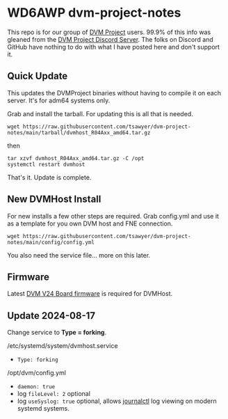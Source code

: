 # WD6AWP dvm-project-notes
This repo is for our group of [DVM Project](https://github.com/DVMProject/dvmhost) users.
99.9% of this info was gleaned from the [DVM Project Discord Server](https://discord.gg/3pBe8xgrEz).
The folks on Discord and GitHub have nothing to do with what I have posted here and don't support it.

## Quick Update
This updates the DVMProject binaries without having to compile it on each server. It's for adm64 systems only. 

Grab and install the tarball. For updating this is all that is needed.
```
wget https://raw.githubusercontent.com/tsawyer/dvm-project-notes/main/tarball/dvmhost_R04Axx_amd64.tar.gz
```
then
```
tar xzvf dvmhost_R04Axx_amd64.tar.gz -C /opt
systemctl restart dvmhost
```
That's it. Update is complete.

## New DVMHost Install

For new installs a few other steps are required. Grab config.yml and use it as a template for you own DVM host and FNE connection. 
```
wget https://raw.githubusercontent.com/tsawyer/dvm-project-notes/main/config/config.yml
```
You also need the service file... more on this later.

## Firmware
Latest [DVM V24 Board firmware](https://github.com/DVMProject/dvmv24) is required for DVMHost.

## Update 2024-08-17
Change service to **Type = forking**.

/etc/systemd/system/dvmhost.service
 * `Type: forking`

/opt/dvm/config.yml
 * `daemon: true`
 * log `fileLevel: 2` optional
 * log `useSyslog: true` optional, allows [journalctl](journalctl.md) log viewing on modern systemd systems.
